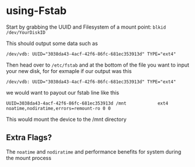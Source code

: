 # using-Fstab

Start by grabbing the UUID and Filesystem of a mount point:
`blkid /dev/YourDiskID`

This should output some data such as 
```
/dev/vdb: UUID="3038da43-4acf-42f6-86fc-681ec353913d" TYPE="ext4"
```
Then head over to `/etc/fstab` and at the bottom of the file you want to input your new disk, for for exmaple if our output was this
```
/dev/vdb: UUID="3038da43-4acf-42f6-86fc-681ec353913d" TYPE="ext4"
```
we would want to payout our fstab line like this
```
UUID=3038da43-4acf-42f6-86fc-681ec353913d /mnt            ext4    noatime,nodiratime,errors=remount-ro 0 0
```
This would mount the device to the /mnt directory

## Extra Flags?
The `noatime` and `nodiratime` and performance benefits for system during the mount process
